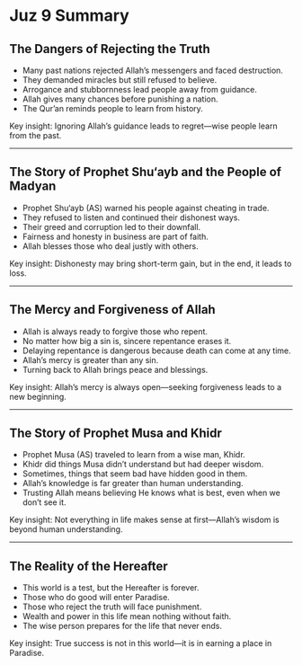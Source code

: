 # Juz 9 Summary

## The Dangers of Rejecting the Truth

- Many past nations rejected Allah’s messengers and faced destruction.
- They demanded miracles but still refused to believe.
- Arrogance and stubbornness lead people away from guidance.
- Allah gives many chances before punishing a nation.
- The Qur’an reminds people to learn from history.

Key insight: Ignoring Allah’s guidance leads to regret—wise people learn from the past.

---

## The Story of Prophet Shu‘ayb and the People of Madyan

- Prophet Shu‘ayb (AS) warned his people against cheating in trade.
- They refused to listen and continued their dishonest ways.
- Their greed and corruption led to their downfall.
- Fairness and honesty in business are part of faith.
- Allah blesses those who deal justly with others.

Key insight: Dishonesty may bring short-term gain, but in the end, it leads to loss.

---

## The Mercy and Forgiveness of Allah

- Allah is always ready to forgive those who repent.
- No matter how big a sin is, sincere repentance erases it.
- Delaying repentance is dangerous because death can come at any time.
- Allah’s mercy is greater than any sin.
- Turning back to Allah brings peace and blessings.

Key insight: Allah’s mercy is always open—seeking forgiveness leads to a new beginning.

---

## The Story of Prophet Musa and Khidr

- Prophet Musa (AS) traveled to learn from a wise man, Khidr.
- Khidr did things Musa didn’t understand but had deeper wisdom.
- Sometimes, things that seem bad have hidden good in them.
- Allah’s knowledge is far greater than human understanding.
- Trusting Allah means believing He knows what is best, even when we don’t see it.

Key insight: Not everything in life makes sense at first—Allah’s wisdom is beyond human understanding.

---

## The Reality of the Hereafter

- This world is a test, but the Hereafter is forever.
- Those who do good will enter Paradise.
- Those who reject the truth will face punishment.
- Wealth and power in this life mean nothing without faith.
- The wise person prepares for the life that never ends.

Key insight: True success is not in this world—it is in earning a place in Paradise.
